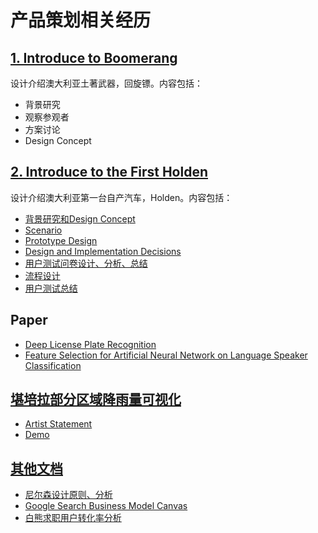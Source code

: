 # 产品策划相关经历

## [1. Introduce to Boomerang](https://github.com/Usief/Product-Docs/blob/master/Introduce%20Boomerang)
设计介绍澳大利亚土著武器，回旋镖。内容包括：
  * 背景研究
  * 观察参观者
  * 方案讨论
  * Design Concept
  
## [2. Introduce to the First Holden](https://github.com/Usief/Product-Docs/tree/master/Introduce%20the%20First%20Holden)
设计介绍澳大利亚第一台自产汽车，Holden。内容包括：
  * [背景研究和Design Concept](https://github.com/Usief/Product-Docs/blob/master/Introduce%20the%20First%20Holden/Introduction.pdf)
  * [Scenario](https://github.com/Usief/Product-Docs/blob/master/Introduce%20the%20First%20Holden/Scenario.pdf)
  * [Prototype Design](https://github.com/Usief/Product-Docs/blob/master/Introduce%20the%20First%20Holden/Prototype.pdf)
  * [Design and Implementation Decisions](https://github.com/Usief/Product-Docs/blob/master/Introduce%20the%20First%20Holden/Design%20and%20implementation%20decisions.pdf)
  * [用户测试问卷设计、分析、总结](https://github.com/Usief/Product-Docs/blob/master/Introduce%20the%20First%20Holden/Questionaire%20and%20Discussion.pdf)
  * [流程设计](https://github.com/Usief/Product-Docs/blob/master/Introduce%20the%20First%20Holden/Evaluation%20script.pdf)
  * [用户测试总结](https://github.com/Usief/Product-Docs/blob/master/Introduce%20the%20First%20Holden/User%20Test.pdf)
  
## Paper
  * [Deep License Plate Recognition](https://github.com/Usief/Product-Docs/blob/master/%E4%BA%A7%E5%93%81%E8%AE%BE%E8%AE%A1/Deep%20License%20Plate%20Recognition.pdf)
  * [Feature Selection for Artificial Neural Network on Language Speaker Classification](https://github.com/Usief/Product-Docs/blob/master/%E4%BA%A7%E5%93%81%E8%AE%BE%E8%AE%A1/Feature%20Selection%20for%20Artificial%20Neural%20Network%20on%20Language%20Speaker%20Classification.pdf)

## [堪培拉部分区域降雨量可视化](https://github.com/Usief/Rainfall-Visualisation)
  * [Artist Statement](https://github.com/Usief/Rainfall-Visualisation/blob/master/artist-statement.md)
  * [Demo](https://github.com/Usief/Rainfall-Visualisation)
  
## [其他文档](https://github.com/Usief/Product-Docs/tree/master/%E4%BA%A7%E5%93%81%E8%AE%BE%E8%AE%A1)
 * [尼尔森设计原则、分析](https://github.com/Usief/Product-Docs/blob/master/%E4%BA%A7%E5%93%81%E8%AE%BE%E8%AE%A1/%E5%B0%BC%E5%B0%94%E6%A3%AE%E5%8D%81%E6%9D%A1%E8%AE%BE%E8%AE%A1%E5%8E%9F%E5%88%99%E8%84%91%E5%9B%BE.png)
 * [Google Search Business Model Canvas](https://github.com/Usief/Product-Docs/blob/master/%E4%BA%A7%E5%93%81%E8%AE%BE%E8%AE%A1/Google%20Business%20Model%20Canvas.png)
 * [白熊求职用户转化率分析](https://github.com/Usief/Product-Docs/blob/master/%E4%BA%A7%E5%93%81%E8%AE%BE%E8%AE%A1/%E7%99%BD%E7%86%8A%E6%B1%82%E8%81%8C%E7%94%A8%E6%88%B7%E8%BD%AC%E5%8C%96%E7%8E%87%E5%88%86%E6%9E%90.pdf)
